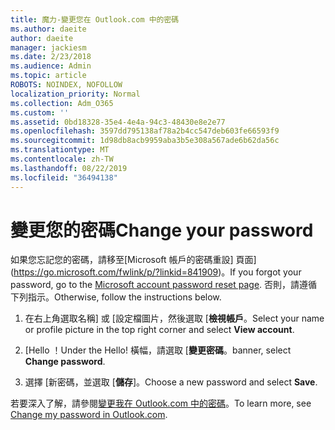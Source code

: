 ```yaml
---
title: 魔力-變更您在 Outlook.com 中的密碼
ms.author: daeite
author: daeite
manager: jackiesm
ms.date: 2/23/2018
ms.audience: Admin
ms.topic: article
ROBOTS: NOINDEX, NOFOLLOW
localization_priority: Normal
ms.collection: Adm_O365
ms.custom: ''
ms.assetid: 0bd18328-35e4-4e4a-94c3-48430e8e2e77
ms.openlocfilehash: 3597dd795138af78a2b4cc547deb603fe66593f9
ms.sourcegitcommit: 1d98db8acb9959aba3b5e308a567ade6b62da56c
ms.translationtype: MT
ms.contentlocale: zh-TW
ms.lasthandoff: 08/22/2019
ms.locfileid: "36494138"
---
```

# <a name="change-your-password"></a><span data-ttu-id="bd0ca-102">變更您的密碼</span><span class="sxs-lookup"><span data-stu-id="bd0ca-102">Change your password</span></span>

<span data-ttu-id="bd0ca-103">如果您忘記您的密碼，請移至[Microsoft 帳戶的密碼重設] 頁面](https://go.microsoft.com/fwlink/p/?linkid=841909)。</span><span class="sxs-lookup"><span data-stu-id="bd0ca-103">If you forgot your password, go to the [Microsoft account password reset page](https://go.microsoft.com/fwlink/p/?linkid=841909).</span></span> <span data-ttu-id="bd0ca-104">否則，請遵循下列指示。</span><span class="sxs-lookup"><span data-stu-id="bd0ca-104">Otherwise, follow the instructions below.</span></span>
  
1. <span data-ttu-id="bd0ca-105">在右上角選取名稱] 或 [設定檔圖片，然後選取 [**檢視帳戶**。</span><span class="sxs-lookup"><span data-stu-id="bd0ca-105">Select your name or profile picture in the top right corner and select **View account**.</span></span> 
    
2. <span data-ttu-id="bd0ca-106">[Hello ！</span><span class="sxs-lookup"><span data-stu-id="bd0ca-106">Under the Hello!</span></span> <span data-ttu-id="bd0ca-107">橫幅，請選取 [**變更密碼**。</span><span class="sxs-lookup"><span data-stu-id="bd0ca-107">banner, select **Change password**.</span></span> 
    
3. <span data-ttu-id="bd0ca-108">選擇 [新密碼，並選取 [**儲存**]。</span><span class="sxs-lookup"><span data-stu-id="bd0ca-108">Choose a new password and select **Save**.</span></span> 
    
<span data-ttu-id="bd0ca-109">若要深入了解，請參閱[變更我在 Outlook.com 中的密碼](https://support.office.com/article/2138d690-811c-4545-b2f3-e4dbe80c9735.aspx)。</span><span class="sxs-lookup"><span data-stu-id="bd0ca-109">To learn more, see [Change my password in Outlook.com](https://support.office.com/article/2138d690-811c-4545-b2f3-e4dbe80c9735.aspx).</span></span>
  

